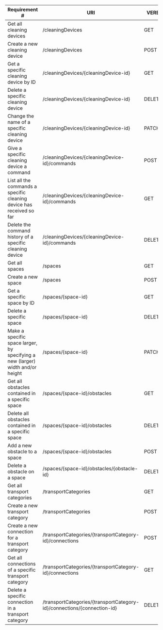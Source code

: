 |Requirement # | URI | VERB |
|---|---|---|
| Get all cleaning devices                                                                      | /cleaningDevices | GET |
| Create a new cleaning device                                                                  | /cleaningDevices| POST |
| Get a specific cleaning device by ID                                                          | /cleaningDevices/{cleaningDevice-id} | GET |
| Delete a specific cleaning device                                                             | /cleaningDevices/{cleaningDevice-id} | DELETE |
| Change the name of a specific cleaning device                                                 | /cleaningDevices/{cleaningDevice-id} | PATCH |
| Give a specific cleaning device a command                                         | /cleaningDevices/{cleaningDevice-id}/commands | POST |
| List all the commands a specific cleaning device has received so far                        | /cleaningDevices/{cleaningDevice-id}/commands | GET |
| Delete the command history of a specific cleaning device                                    | /cleaningDevices/{cleaningDevice-id}/commands | DELETE |
| Get all spaces                                                                 | /spaces | GET |
| Create a new space                                                             | /spaces | POST |
| Get a specific space by ID                                                     | /spaces/{space-id} | GET |
| Delete a specific space                                                        | /spaces/{space-id} | DELETE |
| Make a specific space larger, by specifying a new (larger) width and/or height | /spaces/{space-id} | PATCH |
| Get all obstacles contained in a specific space                                  | /spaces/{space-id}/obstacles | GET |
| Delete all obstacles contained in a specific space                               | /spaces/{space-id}/obstacles | DELETE |
| Add a new obstacle to a space                                                    | /spaces/{space-id}/obstacles | POST |
| Delete a obstacle on a space                                                     | /spaces/{space-id}/obstacles/{obstacle-id} | DELETE|
| Get all transport categories                                                            | /transportCategories | GET |
| Create a new transport category                                                        | /transportCategories | POST |
| Create a new connection for a transport category                                       | /transportCategories/{transportCategory-id}/connections | POST |
| Get all connections of a specific transport category                                   | /transportCategories/{transportCategory-id}/connections | GET |
| Delete a specific connection in a transport category                                   | /transportCategories/{transportCategory-id}/connections/{connection-id} | DELETE |